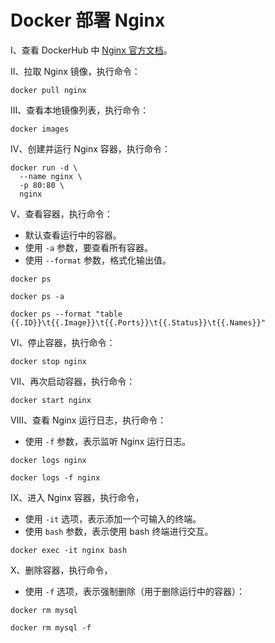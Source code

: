 # Docker 部署 Nginx

Ⅰ、查看 DockerHub 中 [Nginx 官方文档](https://hub.docker.com/_/nginx)。

Ⅱ、拉取 Nginx 镜像，执行命令：

```shell
docker pull nginx
```

Ⅲ、查看本地镜像列表，执行命令：

```shell
docker images
```

Ⅳ、创建并运行 Nginx 容器，执行命令：

```shell
docker run -d \
  --name nginx \
  -p 80:80 \
  nginx
```

Ⅴ、查看容器，执行命令：

- 默认查看运行中的容器。
- 使用 `-a` 参数，要查看所有容器。
- 使用 `--format` 参数，格式化输出值。

```shell
docker ps
```

```shell
docker ps -a
```

```shell
docker ps --format "table {{.ID}}\t{{.Image}}\t{{.Ports}}\t{{.Status}}\t{{.Names}}"
```

Ⅵ、停止容器，执行命令：

```shell
docker stop nginx
```

Ⅶ、再次启动容器，执行命令：

```shell
docker start nginx
```

Ⅷ、查看 Nginx 运行日志，执行命令：

- 使用 `-f` 参数，表示监听 Nginx 运行日志。

```shell
docker logs nginx
```

```shell
docker logs -f nginx
```

Ⅸ、进入 Nginx 容器，执行命令，

- 使用 `-it` 选项，表示添加一个可输入的终端。
- 使用 `bash` 参数，表示使用 bash 终端进行交互。

```shell
docker exec -it nginx bash
```

Ⅹ、删除容器，执行命令，

- 使用 `-f` 选项，表示强制删除（用于删除运行中的容器）：

```shell
docker rm mysql
```

```shell
docker rm mysql -f
```
